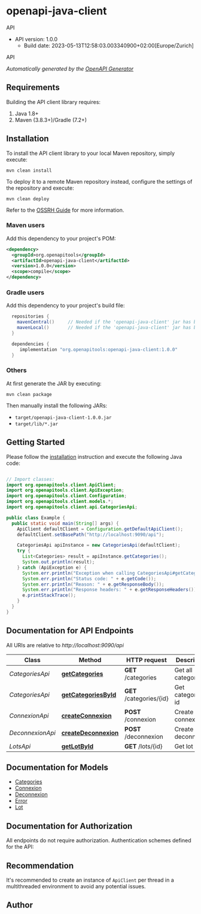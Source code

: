 # openapi-java-client

API
- API version: 1.0.0
  - Build date: 2023-05-13T12:58:03.003340900+02:00[Europe/Zurich]

API


*Automatically generated by the [OpenAPI Generator](https://openapi-generator.tech)*


## Requirements

Building the API client library requires:
1. Java 1.8+
2. Maven (3.8.3+)/Gradle (7.2+)

## Installation

To install the API client library to your local Maven repository, simply execute:

```shell
mvn clean install
```

To deploy it to a remote Maven repository instead, configure the settings of the repository and execute:

```shell
mvn clean deploy
```

Refer to the [OSSRH Guide](http://central.sonatype.org/pages/ossrh-guide.html) for more information.

### Maven users

Add this dependency to your project's POM:

```xml
<dependency>
  <groupId>org.openapitools</groupId>
  <artifactId>openapi-java-client</artifactId>
  <version>1.0.0</version>
  <scope>compile</scope>
</dependency>
```

### Gradle users

Add this dependency to your project's build file:

```groovy
  repositories {
    mavenCentral()     // Needed if the 'openapi-java-client' jar has been published to maven central.
    mavenLocal()       // Needed if the 'openapi-java-client' jar has been published to the local maven repo.
  }

  dependencies {
     implementation "org.openapitools:openapi-java-client:1.0.0"
  }
```

### Others

At first generate the JAR by executing:

```shell
mvn clean package
```

Then manually install the following JARs:

* `target/openapi-java-client-1.0.0.jar`
* `target/lib/*.jar`

## Getting Started

Please follow the [installation](#installation) instruction and execute the following Java code:

```java

// Import classes:
import org.openapitools.client.ApiClient;
import org.openapitools.client.ApiException;
import org.openapitools.client.Configuration;
import org.openapitools.client.models.*;
import org.openapitools.client.api.CategoriesApi;

public class Example {
  public static void main(String[] args) {
    ApiClient defaultClient = Configuration.getDefaultApiClient();
    defaultClient.setBasePath("http://localhost:9090/api");

    CategoriesApi apiInstance = new CategoriesApi(defaultClient);
    try {
      List<Categories> result = apiInstance.getCategories();
      System.out.println(result);
    } catch (ApiException e) {
      System.err.println("Exception when calling CategoriesApi#getCategories");
      System.err.println("Status code: " + e.getCode());
      System.err.println("Reason: " + e.getResponseBody());
      System.err.println("Response headers: " + e.getResponseHeaders());
      e.printStackTrace();
    }
  }
}

```

## Documentation for API Endpoints

All URIs are relative to *http://localhost:9090/api*

Class | Method | HTTP request | Description
------------ | ------------- | ------------- | -------------
*CategoriesApi* | [**getCategories**](docs/CategoriesApi.md#getCategories) | **GET** /categories | Get all categories
*CategoriesApi* | [**getCategoriesById**](docs/CategoriesApi.md#getCategoriesById) | **GET** /categories/{id} | Get categorie by id
*ConnexionApi* | [**createConnexion**](docs/ConnexionApi.md#createConnexion) | **POST** /connexion | Create connexion
*DeconnexionApi* | [**createDeconnexion**](docs/DeconnexionApi.md#createDeconnexion) | **POST** /deconnexion | Create deconnexion
*LotsApi* | [**getLotById**](docs/LotsApi.md#getLotById) | **GET** /lots/{id} | Get lot by id


## Documentation for Models

 - [Categories](docs/Categories.md)
 - [Connexion](docs/Connexion.md)
 - [Deconnexion](docs/Deconnexion.md)
 - [Error](docs/Error.md)
 - [Lot](docs/Lot.md)


## Documentation for Authorization

All endpoints do not require authorization.
Authentication schemes defined for the API:

## Recommendation

It's recommended to create an instance of `ApiClient` per thread in a multithreaded environment to avoid any potential issues.

## Author



